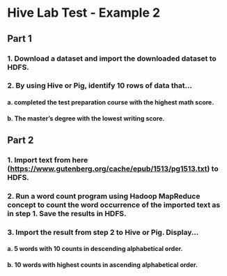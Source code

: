 # Hive Lab Test - Example 2

## Part 1

### 1. Download a dataset and import the downloaded dataset to HDFS.


### 2. By using Hive or Pig, identify 10 rows of data that...

#### a. completed the test preparation course with the highest math score.


#### b. The master’s degree with the lowest writing score.


## Part 2

### 1. Import text from here (https://www.gutenberg.org/cache/epub/1513/pg1513.txt) to HDFS.


### 2. Run a word count program using Hadoop MapReduce concept to count the word occurrence of the imported text as in step 1. Save the results in HDFS.


### 3. Import the result from step 2 to Hive or Pig. Display...

#### a. 5 words with 10 counts in descending alphabetical order.

#### b. 10 words with highest counts in ascending alphabetical order.